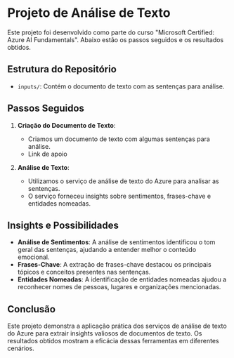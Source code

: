 # Projeto de Análise de Texto

Este projeto foi desenvolvido como parte do curso "Microsoft Certified: Azure AI Fundamentals". Abaixo estão os passos seguidos e os resultados obtidos.

## Estrutura do Repositório

- `inputs/`: Contém o documento de texto com as sentenças para análise.

## Passos Seguidos

1. **Criação do Documento de Texto**:
   - Criamos um documento de texto com algumas sentenças para análise.
   - Link de apoio

2. **Análise de Texto**:
   - Utilizamos o serviço de análise de texto do Azure para analisar as sentenças.
   - O serviço forneceu insights sobre sentimentos, frases-chave e entidades nomeadas.

## Insights e Possibilidades

- **Análise de Sentimentos**: A análise de sentimentos identificou o tom geral das sentenças, ajudando a entender melhor o conteúdo emocional.
- **Frases-Chave**: A extração de frases-chave destacou os principais tópicos e conceitos presentes nas sentenças.
- **Entidades Nomeadas**: A identificação de entidades nomeadas ajudou a reconhecer nomes de pessoas, lugares e organizações mencionadas.



## Conclusão

Este projeto demonstra a aplicação prática dos serviços de análise de texto do Azure para extrair insights valiosos de documentos de texto. Os resultados obtidos mostram a eficácia dessas ferramentas em diferentes cenários.
